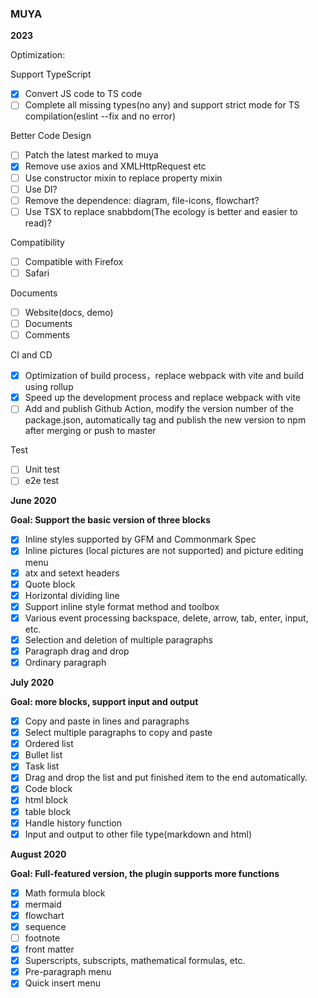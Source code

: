 ### MUYA

**2023**

Optimization:

Support TypeScript

- [x] Convert JS code to TS code
- [ ] Complete all missing types(no any) and support strict mode for TS compilation(eslint --fix and no error)

Better Code Design

- [ ] Patch the latest marked to muya
- [x] Remove use axios and XMLHttpRequest etc
- [ ] Use constructor mixin to replace property mixin
- [ ] Use DI?
- [ ] Remove the dependence: diagram, file-icons, flowchart?
- [ ] Use TSX to replace snabbdom(The ecology is better and easier to read)?

Compatibility

- [ ] Compatible with Firefox
- [ ] Safari

Documents
- [ ] Website(docs, demo)
- [ ] Documents
- [ ] Comments

CI and CD
- [x] Optimization of build process，replace webpack with vite and build using rollup
- [x] Speed up the development process and replace webpack with vite
- [ ] Add and publish Github Action, modify the version number of the package.json, automatically tag and publish the new version to npm after merging or push to master

Test
- [ ] Unit test
- [ ] e2e test

**June 2020**

**Goal: Support the basic version of three blocks**

- [x] Inline styles supported by GFM and Commonmark Spec
- [x] Inline pictures (local pictures are not supported) and picture editing menu
- [x] atx and setext headers
- [x] Quote block
- [x] Horizontal dividing line
- [x] Support inline style format method and toolbox
- [x] Various event processing backspace, delete, arrow, tab, enter, input, etc.
- [x] Selection and deletion of multiple paragraphs
- [x] Paragraph drag and drop
- [x] Ordinary paragraph

**July 2020**

**Goal: more blocks, support input and output**

- [x] Copy and paste in lines and paragraphs
- [x] Select multiple paragraphs to copy and paste
- [x] Ordered list
- [x] Bullet list
- [x] Task list
- [x] Drag and drop the list and put finished item to the end automatically.
- [x] Code block
- [x] html block
- [x] table block
- [x] Handle history function
- [x] Input and output to other file type(markdown and html)

**August 2020**

**Goal: Full-featured version, the plugin supports more functions**

- [x] Math formula block
- [x] mermaid
- [x] flowchart
- [x] sequence
- [ ] footnote
- [x] front matter
- [x] Superscripts, subscripts, mathematical formulas, etc.
- [x] Pre-paragraph menu
- [x] Quick insert menu

